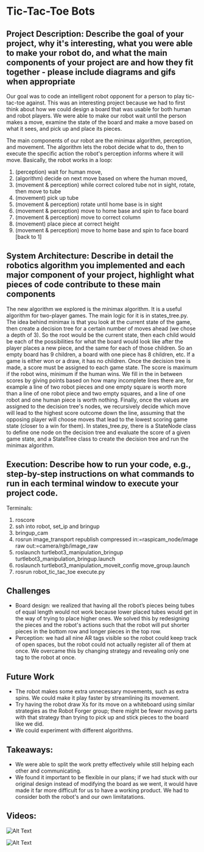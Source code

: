 # Tic-Tac-Toe Bots

## Project Description: Describe the goal of your project, why it's interesting, what you were able to make your robot do, and what the main components of your project are and how they fit together - please include diagrams and gifs when appropriate

Our goal was to code an intelligent robot opponent for a person to play tic-tac-toe against. This was an interesting project because we had to first think about how we could design a board that was usable for both human and robot players. We were able to make our robot wait until the person makes a move, examine the state of the board and make a move based on what it sees, and pick up and place its pieces.

The main components of our robot are the minimax algorithm, perception, and movement. The algorithm lets the robot decide what to do, then to execute the specific action the robot's perception informs where it will move. Basically, the robot works in a loop:
1. (perception) wait for human move,
2. (algorithm) decide on next move based on where the human moved,
3. (movement & perception) while correct colored tube not in sight, rotate, then move to tube
4. (movement) pick up tube
5. (movement & perception) rotate until home base is in sight
6. (movement & perception) move to home base and spin to face board
7. (movement & perception) move to correct column
8. (movement) place piece at correct height
9. (movement & perception) move to home base and spin to face board
[back to 1]

## System Architecture: Describe in detail the robotics algorithm you implemented and each major component of your project, highlight what pieces of code contribute to these main components

The new algorithm we explored is the minimax algorithm. It is a useful algorithm for two-player games. The main logic for it is in states_tree.py. The idea behind minimax is that you look at the current state of the game, then create a decision tree for a certain number of moves ahead (we chose a depth of 3). So the root would be the current state, then each child would be each of the possibilities for what the board would look like after the player places a new piece, and the same for each of those children. So an empty board has 9 children, a board with one piece has 8 children, etc. If a game is either won or a draw, it has no children. Once the decision tree is made, a score must be assigned to each game state. The score is maximum if the robot wins, minimum if the human wins. We fill in the in between scores by giving points based on how many incomplete lines there are, for example a line of two robot pieces and one empty square is worth more than a line of one robot piece and two empty squares, and a line of one robot and one human piece is worth nothing. Finally, once the values are assigned to the decision tree's nodes, we recursively decide which move will lead to the highest score outcome down the line, assuming that the opposing player will choose moves that lead to the lowest scoring game state (closer to a win for them). In states_tree.py, there is a StateNode class to define one node on the decision tree and evaluate the score of a given game state, and a StateTree class to create the decision tree and run the minimax algorithm.

## Execution: Describe how to run your code, e.g., step-by-step instructions on what commands to run in each terminal window to execute your project code.

Terminals:
1. roscore
2. ssh into robot, set_ip and bringup
3. bringup_cam
4. rosrun image_transport republish compressed in:=raspicam_node/image raw out:=camera/rgb/image_raw
5. roslaunch turtlebot3_manipulation_bringup turtlebot3_manipulation_bringup.launch
6. roslaunch turtlebot3_manipulation_moveit_config move_group.launch
7. rosrun robot_tic_tac_toe execute.py

## Challenges

- Board design: we realized that having all the robot’s pieces being tubes of equal length would not work because lower placed tubes would get in the way of trying to place higher ones. We solved this by redesigning the pieces and the robot's  actions such that the robot will put shorter pieces in the bottom row and longer pieces in the top row.
- Perception: we had all nine AR tags visible so the robot could keep track of open spaces, but the robot could not actually register all of them at once. We overcame this by changing strategy and revealing  only one tag to the robot at once.


## Future Work

- The robot makes some extra unnecessary movements, such as extra spins. We could make it play faster by streamlining its movement.
- Try having the robot draw Xs for its move on a whiteboard using similar strategies as the Robot Forger group; there might be fewer moving parts with that strategy than trying to pick up and stick pieces to the board like we did.
- We could experiment with different algorithms.

## Takeaways:

- We were able to split the work pretty effectively while still helping each other and communicating.
- We found it important to be flexible in our plans; if we had stuck with our original design instead of modifying the board as we went, it would have made it far more difficult for us to have a working product. We had to consider both the robot's and our own limitatations.


## Videos:

![Alt Text](https://github.com/zk794/robot_tic_tac_toe/blob/master/tic1.gif)

![Alt Text](https://github.com/zk794/robot_tic_tac_toe/blob/master/tic2.gif)
